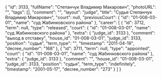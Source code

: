 {
    "id": 3133,
    "fullName": "Степанчук Владимир Макарович",
    "photoURL": "",
    "tags": [],
    "comment": "",
    "layout": "judge",
    "title": "Судья Степанчук Владимир Макарович",
    "court": null,
    "previousCourt": {
        "id": "01-008-03-01",
        "name": "суд Жабинковского района"
    },
    "career": [
        {
            "id": 3712,
            "term": null,
            "type": "released",
            "court": {
                "id": "01-008-03-01",
                "name": "суд Жабинковского района"
            },
            "extra": {
                "judge_id": 3133
            },
            "comment": "выход в отставку",
            "house_id": "01-008-03-01",
            "judge_id": 3133,
            "position": "судья",
            "term_type": "",
            "timestamp": "2011-04-19",
            "decree_number": "168"
        },
        {
            "id": 3711,
            "term": null,
            "type": "appointed",
            "court": {
                "id": "01-008-03-01",
                "name": "суд Жабинковского района"
            },
            "extra": {
                "judge_id": 3133
            },
            "comment": "",
            "house_id": "01-008-03-01",
            "judge_id": 3133,
            "position": "судья",
            "term_type": "indefinitely",
            "timestamp": "2001-05-17",
            "decree_number": "273"
        }
    ]
}